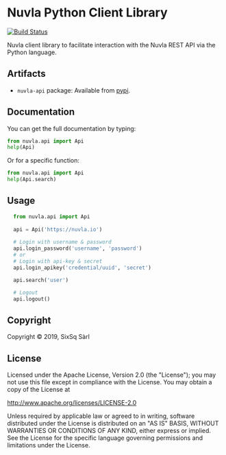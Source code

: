 # Nuvla Python Client Library

[![Build Status](https://travis-ci.com/nuvla/python-library.svg?branch=master)](https://travis-ci.com/nuvla/python-library)

Nuvla client library to facilitate interaction with the Nuvla REST API
via the Python language.

## Artifacts

 - `nuvla-api` package: Available from
   [pypi](https://pypi.org/project/nuvla-api/).


## Documentation
You can get the full documentation by typing:

```python
from nuvla.api import Api
help(Api)
```

Or for a specific function:

```python
from nuvla.api import Api
help(Api.search)
```

## Usage

```python
  from nuvla.api import Api
  
  api = Api('https://nuvla.io')
  
  # Login with username & password
  api.login_password('username', 'password')
  # or
  # Login with api-key & secret
  api.login_apikey('credential/uuid', 'secret')

  api.search('user')

  # Logout
  api.logout()
  ```

## Copyright

Copyright &copy; 2019, SixSq Sàrl

## License

Licensed under the Apache License, Version 2.0 (the "License"); you
may not use this file except in compliance with the License.  You may
obtain a copy of the License at

http://www.apache.org/licenses/LICENSE-2.0

Unless required by applicable law or agreed to in writing, software
distributed under the License is distributed on an "AS IS" BASIS,
WITHOUT WARRANTIES OR CONDITIONS OF ANY KIND, either express or
implied.  See the License for the specific language governing
permissions and limitations under the License.
